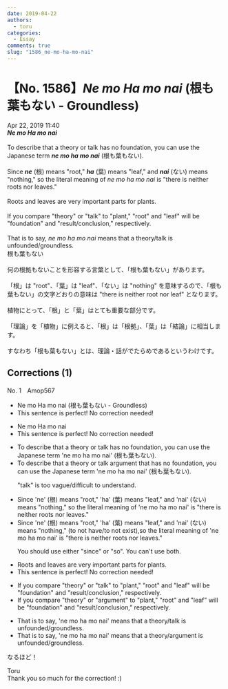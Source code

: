 ```yaml
---
date: 2019-04-22
authors:
  - toru
categories:
  - Essay
comments: true
slug: "1586_ne-mo-ha-mo-nai"
---
```


# 【No. 1586】<strong><em>Ne mo Ha mo nai</strong></em> (根も葉もない - Groundless)
<div class="date">Apr 22, 2019 11:40</div>
<div id="post"><div id="body_show_ori">
<strong><em>Ne mo Ha mo nai</strong></em><br/><br/>To describe that a theory or talk has no foundation, you can use the Japanese term <strong><em>ne mo ha mo nai</em></strong> (根も葉もない).<br/><br/>Since <strong><em>ne</em></strong> (根) means "root," <strong><em>ha</em></strong> (葉) means "leaf," and <strong><em>nai</em></strong> (ない) means "nothing," so the literal meaning of <em>ne mo ha mo nai</em> is "there is neither roots nor leaves."<br/><br/>Roots and leaves are very important parts for plants.<br/><br/>If you compare "theory" or "talk" to "plant," "root" and "leaf" will be "foundation" and "result/conclusion," respectively.<br/><br/>That is to say, <em>ne mo ha mo nai</em> means that a theory/talk is unfounded/groundless.
</div></div>

<!-- more -->

<div id="post_ja"><div id="body_show_mo">
根も葉もない<br/><br/>何の根拠もないことを形容する言葉として、「根も葉もない」があります。<br/><br/>「根」は "root"、「葉」は "leaf"、「ない」は "nothing" を意味するので、「根も葉もない」の文字どおりの意味は "there is neither root nor leaf" となります。<br/><br/>植物にとって、「根」と「葉」はとても重要な部分です。<br/><br/>「理論」を「植物」に例えると、「根」は「根拠」、「葉」は「結論」に相当します。<br/><br/>すなわち「根も葉もない」とは、理論・話がでたらめであるというわけです。
</div></div>

## Corrections (1)
<div id="block"><div class="first_name"> No. 1　<span class="just_name">Amop567</span></div><div id="block2">
<ul class="correction_field">
<li class="incorrect">Ne mo Ha mo nai (根も葉もない - Groundless)</li>
<li class="corrected perfect">This sentence is perfect! No correction needed!</li>
</ul>
<ul class="correction_field">
<li class="incorrect">Ne mo Ha mo nai</li>
<li class="corrected perfect">This sentence is perfect! No correction needed!</li>
</ul>
<ul class="correction_field">
<li class="incorrect">To describe that a theory or talk has no foundation, you can use the Japanese term 'ne mo ha mo nai' (根も葉もない).</li>
<li class="corrected correct">
To describe <span class="sline"><span class="f_red">that</span></span> a theory or <span class="sline"><span class="f_red">talk</span></span> <span class="f_blue">argument</span> <span class="f_blue">that </span>has no foundation, you can use the Japanese term 'ne mo ha mo nai' (根も葉もない).
<p class="correction_comment">"talk" is too vague/difficult to understand.</p>
</li>
</ul>
<ul class="correction_field">
<li class="incorrect">Since 'ne' (根) means "root," 'ha' (葉) means "leaf," and 'nai' (ない) means "nothing," so the literal meaning of 'ne mo ha mo nai' is "there is neither roots nor leaves."</li>
<li class="corrected correct">
Since 'ne' (根) means "root," 'ha' (葉) means "leaf," and 'nai' (ない) means "nothing," <span class="f_blue">(to not have/to not exist),</span><span class="sline"><span class="f_red">so</span></span> the literal meaning of 'ne mo ha mo nai' is "there is neither roots nor leaves."
<p class="correction_comment">You should use either "since" or "so". You can't use both.</p>
</li>
</ul>
<ul class="correction_field">
<li class="incorrect">Roots and leaves are very important parts for plants.</li>
<li class="corrected perfect">This sentence is perfect! No correction needed!</li>
</ul>
<ul class="correction_field">
<li class="incorrect">If you compare "theory" or "talk" to "plant," "root" and "leaf" will be "foundation" and "result/conclusion," respectively.</li>
<li class="corrected correct">
If you compare "theory" or "<span class="f_blue">argument</span>" to "plant," "root" and "leaf" will be "foundation" and "result/conclusion," respectively.
</li>
</ul>
<ul class="correction_field">
<li class="incorrect">That is to say, 'ne mo ha mo nai' means that a theory/talk is unfounded/groundless.</li>
<li class="corrected correct">
That is to say, 'ne mo ha mo nai' means that a theory/<span class="f_blue">argument</span> is unfounded/groundless.
</li>
</ul>
<p class="comment_small">
 なるほど！
</p>

</div><div class="name"><span class="just_name">Toru</span><br>
Thank you so much for the correction! :)
</div>
</div>
